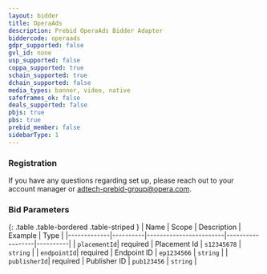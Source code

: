 ```yaml
---
layout: bidder
title: OperaAds
description: Prebid OperaAds Bidder Adapter
biddercode: operaads
gdpr_supported: false
gvl_id: none
usp_supported: false
coppa_supported: true
schain_supported: true
dchain_supported: false
media_types: banner, video, native
safeframes_ok: false
deals_supported: false
pbjs: true
pbs: true
prebid_member: false
sidebarType: 1
---
```


### Registration

If you have any questions regarding set up, please reach out to your account manager or adtech-prebid-group@opera.com.

### Bid Parameters

{: .table .table-bordered .table-striped }
| Name        | Scope    | Description            | Example          | Type     |
|-------------|----------|------------------------|------------------|----------|
| `placementId`| required | Placement Id          | `s12345678`      | `string` |
| `endpointId`| required | Endpoint ID            | `ep1234566`      | `string` |
| `publisherId`| required | Publisher ID          | `pub123456`      | `string` |
